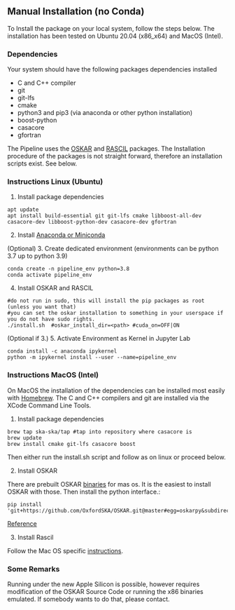 ## Manual Installation (no Conda)

To Install the package on your local system, follow the steps below.
The installation has been tested on Ubuntu 20.04 (x86_x64) and MacOS (Intel).

### Dependencies

Your system should have the following packages dependencies installed

- C and C++ compiler
- git
- git-lfs
- cmake
- python3 and pip3 (via anaconda or other python installation)
- boost-python
- casacore
- gfortran

The Pipeline uses the [OSKAR](https://github.com/OxfordSKA/OSKAR) and [RASCIL](https://ska-telescope.gitlab.io/external/rascil/index.html) packages.
The Installation procedure of the packages is not straight forward, therefore an installation scripts exist. See below.

### Instructions Linux (Ubuntu)

1. Install package dependencies

````shell
apt update
apt install build-essential git git-lfs cmake libboost-all-dev casacore-dev libboost-python-dev casacore-dev gfortran
````

2. Install [Anaconda or Miniconda](https://docs.anaconda.com/anaconda/install/index.html)

(Optional) 3. Create dedicated environment (environments can be python 3.7 up to python 3.9)

```shell
conda create -n pipeline_env python=3.8
conda activate pipeline_env
```

4. Install OSKAR and RASCIL

```shell
#do not run in sudo, this will install the pip packages as root (unless you want that)
#you can set the oskar installation to something in your userspace if you do not have sudo rights.
./install.sh  #oskar_install_dir=<path> #cuda_on=OFF|ON
```

(Optional if 3.) 5. Activate Environment as Kernel in Jupyter Lab

```shell
conda install -c anaconda ipykernel
python -m ipykernel install --user --name=pipeline_env
```

### Instructions MacOS (Intel)

On MacOS the installation of the dependencies can be installed most easily with [Homebrew](https://brew.sh/).
The C and C++ compilers and git are installed via the XCode Command Line Tools.

1. Install package dependencies

```shell
brew tap ska-ska/tap #tap into repository where casacore is
brew update
brew install cmake git-lfs casacore boost
```

Then either run the install.sh script and follow as on linux or proceed below.

2. Install OSKAR

There are prebuilt OSKAR [binaries](https://github.com/OxfordSKA/OSKAR/releases/download/2.7.6/OSKAR-2.7.6-Darwin.dmg) for mas os. It is the easiest to install OSKAR with those. 
Then install the python interface.:

```shell
pip install 'git+https://github.com/OxfordSKA/OSKAR.git@master#egg=oskarpy&subdirectory=python'
```
[Reference](https://github.com/OxfordSKA/OSKAR/blob/master/python/README.md)

3. Install Rascil

Follow the Mac OS specific [instructions](https://ska-telescope.gitlab.io/external/rascil/installation/RASCIL_macos_install.html).

### Some Remarks

Running under the new Apple Silicon is possible, however requires modification of the OSKAR Source Code or running the x86 binaries emulated.
If somebody wants to do that, please contact.
